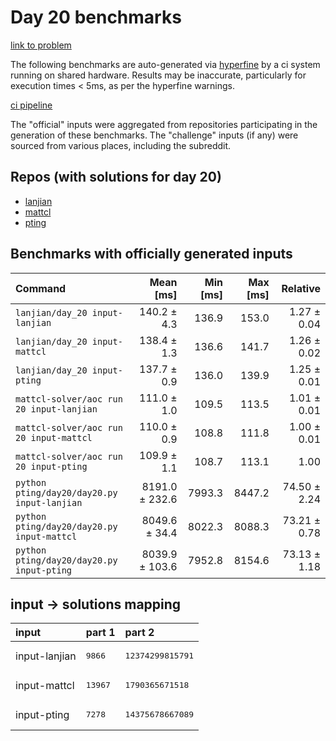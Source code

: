 # Day 20 benchmarks

[link to problem](http://adventofcode.com/2022/day/20)

The following benchmarks are auto-generated via [hyperfine](https://github.com/sharkdp/hyperfine) by a ci system running on shared hardware. Results may be inaccurate, particularly for execution times < 5ms, as per the hyperfine warnings.

[ci pipeline](http://ci.papercode.net:8080/teams/aoc2022/pipelines/aoc-compare-2022)

The "official" inputs were aggregated from repositories participating in the generation of these benchmarks. The "challenge" inputs (if any) were sourced from various places, including the subreddit.

## Repos (with solutions for day 20)


- [lanjian](https://github.com/LanJian/aoc-2022)
- [mattcl](https://github.com/mattcl/aoc2022)
- [pting](https://github.com/pting/aoc2022)

## Benchmarks with officially generated inputs
| Command | Mean [ms] | Min [ms] | Max [ms] | Relative |
|:---|---:|---:|---:|---:|
| `lanjian/day_20 input-lanjian` | 140.2 ± 4.3 | 136.9 | 153.0 | 1.27 ± 0.04 |
| `lanjian/day_20 input-mattcl` | 138.4 ± 1.3 | 136.6 | 141.7 | 1.26 ± 0.02 |
| `lanjian/day_20 input-pting` | 137.7 ± 0.9 | 136.0 | 139.9 | 1.25 ± 0.01 |
| `mattcl-solver/aoc run 20 input-lanjian` | 111.0 ± 1.0 | 109.5 | 113.5 | 1.01 ± 0.01 |
| `mattcl-solver/aoc run 20 input-mattcl` | 110.0 ± 0.9 | 108.8 | 111.8 | 1.00 ± 0.01 |
| `mattcl-solver/aoc run 20 input-pting` | 109.9 ± 1.1 | 108.7 | 113.1 | 1.00 |
| `python pting/day20/day20.py input-lanjian` | 8191.0 ± 232.6 | 7993.3 | 8447.2 | 74.50 ± 2.24 |
| `python pting/day20/day20.py input-mattcl` | 8049.6 ± 34.4 | 8022.3 | 8088.3 | 73.21 ± 0.78 |
| `python pting/day20/day20.py input-pting` | 8039.9 ± 103.6 | 7952.8 | 8154.6 | 73.13 ± 1.18 |

## input -> solutions mapping
|input|part 1|part 2|
|:---|:---|:---|
|input-lanjian|<pre>9866</pre>|<pre>12374299815791</pre>|
|input-mattcl|<pre>13967</pre>|<pre>1790365671518</pre>|
|input-pting|<pre>7278</pre>|<pre>14375678667089</pre>|
